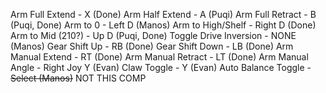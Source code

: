 Arm Full Extend - X (Done)
Arm Half Extend - A (Puqi)
Arm Full Retract - B (Puqi, Done)
Arm to 0 - Left D (Manos)
Arm to High/Shelf - Right D  (Done)
Arm to Mid (210?) - Up D (Puqi, Done)
Toggle Drive Inversion - NONE (Manos)
Gear Shift Up - RB (Done)
Gear Shift Down - LB (Done)
Arm Manual Extend - RT (Done)
Arm Manual Retract - LT (Done)
Arm Manual Angle - Right Joy Y (Evan)
Claw Toggle - Y (Evan)
Auto Balance Toggle - ~~Select (Manos)~~ NOT THIS COMP